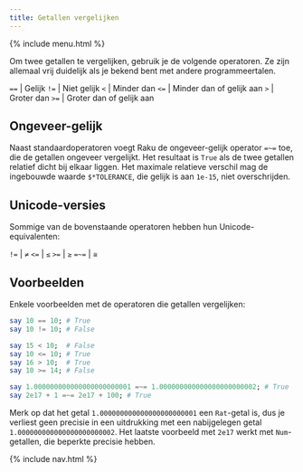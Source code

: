 ```yaml
---
title: Getallen vergelijken
---
```


{% include menu.html %}

Om twee getallen te vergelijken, gebruik je de volgende operatoren. Ze zijn allemaal vrij duidelijk als je bekend bent met andere programmeertalen.

`==` | Gelijk
`!=` | Niet gelijk
`<` | Minder dan
`<=` | Minder dan of gelijk aan
`>` | Groter dan
`>=` | Groter dan of gelijk aan

## Ongeveer-gelijk

Naast standaardoperatoren voegt Raku de ongeveer-gelijk operator `=~=` toe, die de getallen ongeveer vergelijkt. Het resultaat is `True` als de twee getallen relatief dicht bij elkaar liggen. Het maximale relatieve verschil mag de ingebouwde waarde `$*TOLERANCE`, die gelijk is aan `1e-15`, niet overschrijden.

## Unicode-versies

Sommige van de bovenstaande operatoren hebben hun Unicode-equivalenten:

`!=` | `≠`
`<=` | `≤` 
`>=` | `≥`
`=~=` | `≅`

## Voorbeelden

Enkele voorbeelden met de operatoren die getallen vergelijken:

```raku
say 10 == 10; # True
say 10 != 10; # False

say 15 < 10;  # False
say 10 <= 10; # True
say 16 > 10;  # True
say 10 >= 14; # False

say 1.000000000000000000000001 =~= 1.000000000000000000000002; # True
say 2e17 + 1 =~= 2e17 + 100; # True
```

Merk op dat het getal `1.000000000000000000000001` een `Rat`-getal is, dus je verliest geen precisie in een uitdrukking met een nabijgelegen getal `1.000000000000000000000002`. Het laatste voorbeeld met `2e17` werkt met `Num`-getallen, die beperkte precisie hebben.

{% include nav.html %}